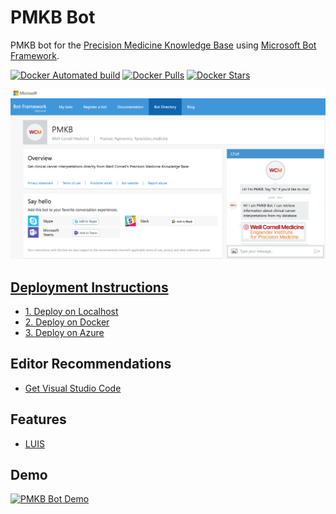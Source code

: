 # PMKB Bot

PMKB bot for the [Precision Medicine Knowledge Base](https://pmkb.weill.cornell.edu) using [Microsoft Bot Framework](https://dev.botframework.com/).

[![Docker Automated build](https://img.shields.io/docker/automated/jrottenberg/ffmpeg.svg)](https://hub.docker.com/r/elementolab/pmkb-hackfest/) [![Docker Pulls](https://img.shields.io/docker/pulls/elementolab/pmkb-hackfest.svg)](https://hub.docker.com/r/elementolab/pmkb-hacfest/) [![Docker Stars](https://img.shields.io/docker/stars/elementolab/pmkb-hackfest.svg)](https://hub.docker.com/r/elementolab/pmkb-hackfest/)

[![PMKB Bot](/docs/images/PMKB_bot.png)](http://bots.botframework.com/bot?id=pmkb)

## [Deployment Instructions](docs/deployment_instructions.md)

- [1. Deploy on Localhost](docs/deployment_instructions.md#1-deploy-on-localhost)
- [2. Deploy on Docker](docs/deployment_instructions.md#2-deploy-using-docker)
- [3. Deploy on Azure](docs/deployment_instructions.md#3-deploy-to-azure)

## Editor Recommendations

- [Get Visual Studio Code](https://code.visualstudio.com/Download)

## Features

- [LUIS](https://luis.ai)

## Demo

[![PMKB Bot Demo](https://media.giphy.com/media/l0Iy1Rbs1TGPRwtj2/giphy.gif)](http://bots.botframework.com/bot?id=pmkb)